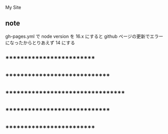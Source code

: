 My Site

## note

gh-pages.yml で node version を 16.x にすると github ページの更新でエラーになったからとりあえず 14 にする

## ************************
## ****************************
## ********************************
## ****************************
## ************************